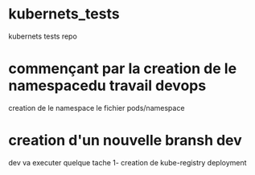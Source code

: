# kubernets_tests
kubernets tests repo
# commençant par la creation de le namespacedu travail devops
creation de le namespace  le fichier pods/namespace 
# creation d'un nouvelle bransh dev
dev va executer quelque tache
1- creation de kube-registry deployment
